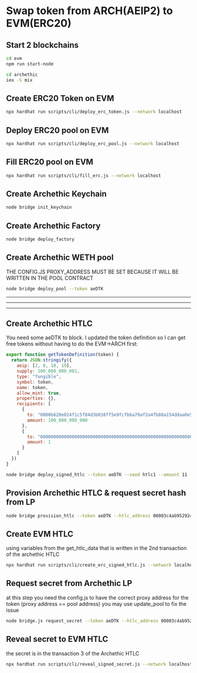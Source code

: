 # Swap token from ARCH(AEIP2) to EVM(ERC20)

## Start 2 blockchains

```bash
cd evm
npm run start-node
```

```bash
cd archethic
iex -S mix
```

## Create ERC20 Token on EVM

```bash
npx hardhat run scripts/cli/deploy_erc_token.js --network localhost
```

## Deploy ERC20 pool on EVM

```bash
npx hardhat run scripts/cli/deploy_erc_pool.js --network localhost
```

## Fill ERC20 pool on EVM

```bash
npx hardhat run scripts/cli/fill_erc.js --network localhost
```

## Create Archethic Keychain

```bash
node bridge init_keychain
```

## Create Archethic Factory

```bash
node bridge deploy_factory
```

## Create Archethic WETH pool

THE CONFIG.JS PROXY_ADDRESS MUST BE SET BECAUSE IT WILL BE WRITTEN IN THE POOL CONTRACT

```bash
node bridge deploy_pool --token aeDTK
```

---
---
---

## Create Archethic HTLC

You need some aeDTK to block.
I updated the token definition so I can get free tokens without having to do the EVM->ARCH first:

```javascript
export function getTokenDefinition(token) {
  return JSON.stringify({
    aeip: [2, 8, 18, 19],
    supply: 100_000_000_001,
    type: "fungible",
    symbol: token,
    name: token,
    allow_mint: true,
    properties: {},
    recipients: [
      {
        to: "0000b620e024f1c5f84d3b016ff5e9fcfbba79af2a4fb88a154ddaa0e52ba20d2cd7",
        amount: 100_000_000_000
      },
      {
        to: "00000000000000000000000000000000000000000000000000000000000000000000",
        amount: 1
      }
    ]
  })
}
```

```bash
node bridge deploy_signed_htlc --token aeDTK --seed htlc1 --amount 11
```

## Provision Archethic HTLC & request secret hash from LP

```bash
node bridge provision_htlc --token aeDTK --htlc_address 00003c4ab952924fc90236b0192a9692833ade9fa685c0377c557d4496250e188f7b --amount 11
```

## Create EVM HTLC

using variables from the get_htlc_data that is written in the 2nd transaction of the archethic HTLC

```bash
npx hardhat run scripts/cli/create_erc_signed_htlc.js --network localhost
```

## Request secret from Archethic LP

at this step you need the config.js to have the correct proxy address for the token
(proxy address == pool address)
you may use update_pool to fix the issue

```bash
node bridge.js request_secret --token aeDTK --htlc_address 00003c4ab952924fc90236b0192a9692833ade9fa685c0377c557d4496250e188f7b --evm_contract_address 0xdA1eC8398C9dd5482dF534135f11bAC6A802E492 --evm_tx_address 0x01f16433be6afae20c200c2b663133822cbab80faec83e2130e6b11159c9b0c8
```

## Reveal secret to EVM HTLC

the secret is in the transaction 3 of the Archethic HTLC

```bash
npx hardhat run scripts/cli/reveal_signed_secret.js --network localhost
```
